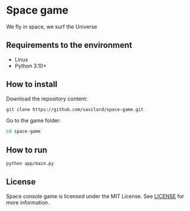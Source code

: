 # Space game

We fly in space, we surf the Universe

## Requirements to the environment
* Linux
* Python 3.10+

## How to install
Download the repository content:
```bash
git clone https://github.com/savilard/space-game.git
```
Go to the game folder:
```bash
cd space-game
```

## How to run
```bash
python app/main.py
```

## License
Space console game is licensed under the MIT License. See [LICENSE](https://github.com/savilard/space-game/blob/main/LICENSE) for more information.
